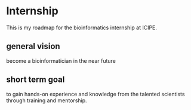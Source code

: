 # Internship
This is my roadmap for the bioinformatics internship at ICIPE. 

## general vision
become a bioinformatician in the near future

## short term goal
to gain hands-on experience and knowledge from the talented scientists through training and mentorship.

